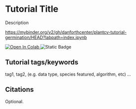 # Tutorial Title

Description

https://mybinder.org/v2/gh/danforthcenter/plantcv-tutorial-germination/HEAD?labpath=index.ipynb

<a target="_blank" href="https://colab.research.google.com/github/danforthcenter/plantcv-tutorial-germination.git">
  <img src="https://colab.research.google.com/assets/colab-badge.svg" alt="Open In Colab"/>
</a>

<img alt="Static Badge" src="https://img.shields.io/badge/Open%20on%20GitHub-black?logo=github&link=https%3A%2F%2Fgithub.com%2Fdanforthcenter%2Fplantcv-tutorial-germination.git">


## Tutorial tags/keywords

tag1, tag2, (e.g. data type, species featured, algorithm, etc) ...

## Citations

Optional.
